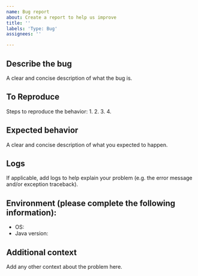```yaml
---
name: Bug report
about: Create a report to help us improve
title: ''
labels: 'Type: Bug'
assignees: ''

---
```


## Describe the bug
A clear and concise description of what the bug is.

## To Reproduce
Steps to reproduce the behavior:
1. 
2. 
3. 
4. 

## Expected behavior
A clear and concise description of what you expected to happen.

## Logs
If applicable, add logs to help explain your problem (e.g. the error message and/or exception traceback).

## Environment (please complete the following information):
 - OS:
 - Java version:

## Additional context
Add any other context about the problem here.
